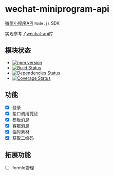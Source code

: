 # wechat-miniprogram-api

[微信小程序API](https://developers.weixin.qq.com/miniprogram/dev/api) `Node.js` SDK

实现参考了[wechat-api](https://github.com/node-webot/wechat-api)库

## 模块状态

- [![npm version](https://badge.fury.io/js/wechat-miniprogram-api.svg)](https://badge.fury.io/js/wechat-miniprogram-api)
- [![Build Status](https://travis-ci.org/jerrwy/wechat-miniprogram-api.svg?branch=master)](https://travis-ci.org/jerrwy/wechat-miniprogram-api)
- [![Dependencies Status](https://david-dm.org/jerrwy/wechat-miniprogram-api.png)](https://david-dm.org/jerrwy/wechat-miniprogram-api)
- [![Coverage Status](https://coveralls.io/repos/github/jerrwy/wechat-miniprogram-api/badge.svg?branch=master)](https://coveralls.io/github/jerrwy/wechat-miniprogram-api?branch=master)

## 功能

- [x] 登录
- [x] 接口调用凭证
- [x] 模板消息
- [x] 客服消息
- [x] 临时素材
- [x] 获取二维码

## 拓展功能

- [ ] formId管理
